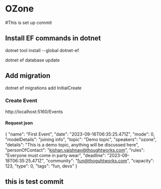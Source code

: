 # OZone

#This is set up commit

## Install EF commands in dotnet

dotnet tool install --global dotnet-ef

dotnet ef database update

## Add migration

dotnet ef migrations add InitialCreate

### Create Event

http://localhost:5160/Events

#### Request json

{
"name": "First Event",
"date": "2023-09-16T06:35:25.471Z",
"mode": 0,
"modelDetails": "joining info",
"topic": "Demo topic",
"speakers": "ozone",
"details": "This is a demo topic, anything will be discussed here",
"personOfContact": "kishan.vaishnav@thoughtworks.com",
"rules": "Everyone must come in party wear",
"deadline": "2023-09-18T06:35:25.471Z",
"community": "fun@thoguhtworks.com",
"capacity": 123,
"type": 0,
"tags": "fun, devs"
}

## this is test commit

